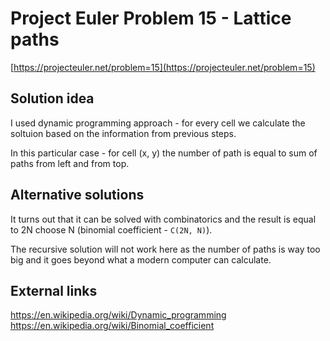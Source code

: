 # Project Euler Problem 15 - Lattice paths

[https://projecteuler.net/problem=15](https://projecteuler.net/problem=15)

## Solution idea

I used dynamic programming approach - for every cell we calculate the soltuion based on the information from previous steps.

In this particular case - for cell (x, y) the number of path is equal to sum of paths from left and from top.

## Alternative solutions

It turns out that it can be solved with combinatorics and the result is equal to 2N choose N (binomial coefficient - `C(2N, N)`).

The recursive solution will not work here as the number of paths is way too big and it goes beyond what a modern computer can calculate.

## External links

https://en.wikipedia.org/wiki/Dynamic_programming
https://en.wikipedia.org/wiki/Binomial_coefficient
